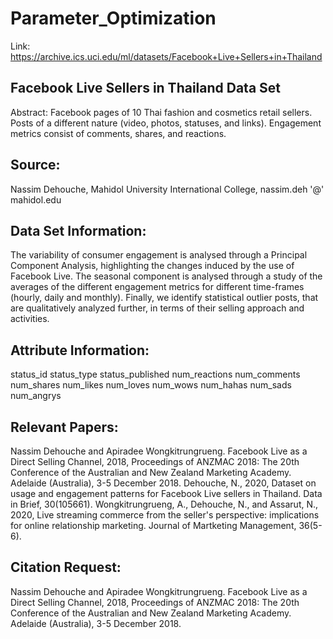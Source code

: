 # Parameter_Optimization

Link: https://archive.ics.uci.edu/ml/datasets/Facebook+Live+Sellers+in+Thailand

## Facebook Live Sellers in Thailand Data Set

Abstract: Facebook pages of 10 Thai fashion and cosmetics retail sellers. Posts of a different nature (video, photos, statuses, and links). Engagement metrics consist of comments, shares, and reactions.

## Source:

Nassim Dehouche, Mahidol University International College, nassim.deh '@' mahidol.edu


## Data Set Information:

The variability of consumer engagement is analysed through a Principal Component Analysis, highlighting the changes induced by the use of Facebook Live. The seasonal component is analysed through a study of the averages of the different engagement metrics for different time-frames (hourly, daily and monthly). Finally, we identify statistical outlier posts, that are qualitatively analyzed further, in terms of their selling approach and activities.


## Attribute Information:

status_id
status_type
status_published
num_reactions
num_comments
num_shares
num_likes
num_loves
num_wows
num_hahas
num_sads
num_angrys


## Relevant Papers:

Nassim Dehouche and Apiradee Wongkitrungrueng. Facebook Live as a Direct Selling Channel, 2018, Proceedings of ANZMAC 2018: The 20th Conference of the Australian and New Zealand Marketing Academy. Adelaide (Australia), 3-5 December 2018.
Dehouche, N., 2020, Dataset on usage and engagement patterns for Facebook Live sellers in Thailand. Data in Brief, 30(105661).
Wongkitrungrueng, A., Dehouche, N., and Assarut, N., 2020, Live streaming commerce from the seller's perspective: implications for online relationship marketing. Journal of Martketing Management, 36(5-6).



## Citation Request:

Nassim Dehouche and Apiradee Wongkitrungrueng. Facebook Live as a Direct Selling Channel, 2018, Proceedings of ANZMAC 2018: The 20th Conference of the Australian and New Zealand Marketing Academy. Adelaide (Australia), 3-5 December 2018.
